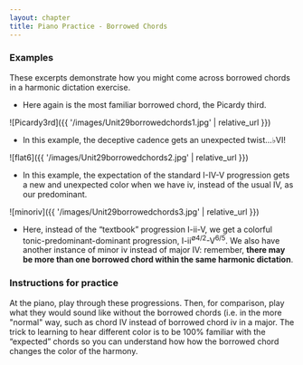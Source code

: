 ```yaml
---
layout: chapter
title: Piano Practice - Borrowed Chords    
---
```


### Examples

These excerpts demonstrate how you might come across borrowed chords in a harmonic dictation exercise.

- Here again is the most familiar borrowed chord, the Picardy third.

![Picardy3rd]({{ '/images/Unit29borrowedchords1.jpg' | relative_url }})

- In this example, the deceptive cadence gets an unexpected twist…♭VI!

![flat6]({{ '/images/Unit29borrowedchords2.jpg' | relative_url }})

- In this example, the expectation of the standard I-IV-V progression gets a new and unexpected color when we have iv, instead of the usual IV, as our predominant.

![minoriv]({{ '/images/Unit29borrowedchords3.jpg' | relative_url }})

- Here, instead of the “textbook” progression I-ii-V, we get a colorful tonic-predominant-dominant progression, I-ii<sup>∅4/2</sup>-V<sup>6/5</sup>. We also have another instance of minor iv instead of major IV: remember, **there may be more than one borrowed chord within the same harmonic dictation**.

### Instructions for practice

At the piano, play through these progressions. Then, for comparison, play what they would sound like without the borrowed chords (i.e. in the more "normal" way, such as chord IV instead of borrowed chord iv in a major. The trick to learning to hear different color is to be 100% familiar with the “expected” chords so you can understand how how the borrowed chord changes the color of the harmony.